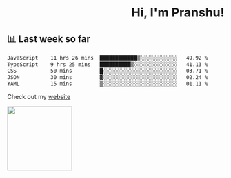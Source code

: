 <div align="right" >
   
   <H1>Hi, I'm Pranshu!</H1>

</div>

## 📊 Last week so far
<!--START_SECTION:waka-->

```txt
JavaScript    11 hrs 26 mins  ████████████▒░░░░░░░░░░░░   49.92 %
TypeScript    9 hrs 25 mins   ██████████▒░░░░░░░░░░░░░░   41.13 %
CSS           50 mins         █░░░░░░░░░░░░░░░░░░░░░░░░   03.71 %
JSON          30 mins         ▓░░░░░░░░░░░░░░░░░░░░░░░░   02.24 %
YAML          15 mins         ▒░░░░░░░░░░░░░░░░░░░░░░░░   01.11 %
```

<!--END_SECTION:waka-->

Check out my [website](https://pranshu05.vercel.app)

<img align="left" width="150" src="https://user-images.githubusercontent.com/70943732/209951571-93b7afe5-f523-4683-b725-5d94b287e94e.png">

